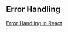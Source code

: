 ## Error Handling

[Error Handling in React](https://www.developerway.com/posts/how-to-handle-errors-in-react?_branch_match_id=1119042556059019777&_branch_referrer=H4sIAAAAAAAAA8soKSkottLXz8nMy9bLTU3JLM3VS87P1fcoijQPSUuMMqtIAgDc2wTmIwAAAA%3D%3D)
